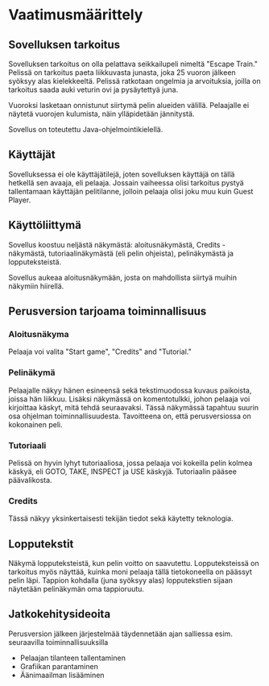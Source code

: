 # Vaatimusmäärittely

## Sovelluksen tarkoitus

Sovelluksen tarkoitus on olla pelattava seikkailupeli nimeltä "Escape Train." Pelissä on tarkoitus paeta liikkuvasta junasta, joka 25 vuoron jälkeen syöksyy alas kielekkeeltä. Pelissä ratkotaan ongelmia ja arvoituksia, joilla on tarkoitus saada auki veturin ovi ja pysäytettyä juna. 

Vuoroksi lasketaan onnistunut siirtymä pelin alueiden välillä. Pelaajalle ei näytetä vuorojen kulumista, näin ylläpidetään jännitystä. 

Sovellus on toteutettu Java-ohjelmointikielellä. 

## Käyttäjät

Sovelluksessa ei ole käyttäjätilejä, joten sovelluksen käyttäjä on tällä hetkellä sen avaaja, eli pelaaja. Jossain vaiheessa olisi tarkoitus pystyä tallentamaan käyttäjän pelitilanne, jolloin pelaaja olisi joku muu kuin Guest Player.

## Käyttöliittymä

Sovellus koostuu neljästä näkymästä: aloitusnäkymästä, Credits -näkymästä, tutoriaalinäkymästä (eli pelin ohjeista), pelinäkymästä ja lopputeksteistä. 

Sovellus aukeaa aloitusnäkymään, josta on mahdollista siirtyä muihin näkymiin hiirellä.

## Perusversion tarjoama toiminnallisuus

### Aloitusnäkyma

Pelaaja voi valita "Start game", "Credits" and "Tutorial." 

### Pelinäkymä

Pelaajalle näkyy hänen esineensä sekä tekstimuodossa kuvaus paikoista, joissa hän liikkuu. Lisäksi näkymässä on komentotulkki, johon pelaaja voi kirjoittaa käskyt, mitä tehdä seuraavaksi. Tässä näkymässä tapahtuu suurin osa ohjelman toiminnallisuudesta. Tavoitteena on, että perusversiossa on kokonainen peli. 

### Tutoriaali

Pelissä on hyvin lyhyt tutoriaaliosa, jossa pelaaja voi kokeilla pelin kolmea käskyä, eli GOTO, TAKE, INSPECT ja USE käskyjä. Tutoriaalin pääsee 
päävalikosta. 

### Credits

Tässä näkyy yksinkertaisesti tekijän tiedot sekä käytetty teknologia.

## Lopputekstit

Näkymä lopputeksteistä, kun pelin voitto on saavutettu. Lopputeksteissä on tarkoitus myös näyttää, kuinka moni pelaaja tällä tietokoneella on päässyt pelin läpi. Tappion kohdalla (juna syöksyy alas) lopputekstien sijaan näytetään pelinäkymän oma tappioruutu.

## Jatkokehitysideoita

Perusversion jälkeen järjestelmää täydennetään ajan salliessa esim. seuraavilla toiminnallisuuksilla

- Pelaajan tilanteen tallentaminen
- Grafiikan parantaminen
- Äänimaailman lisääminen
